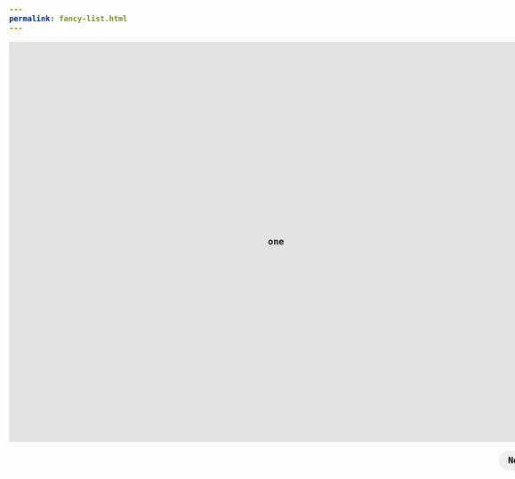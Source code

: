 ```yaml
---
permalink: fancy-list.html
---
```


<fancy-list>
  <ol>
    <li>one</li>
    <li>two</li>			
    <li>three</li>
    <li>four</li>
    <li>five</li>
    <li>six</li>
    <li>seven</li>
    <li>eight</li>
    <li>nine</li>
    <li>ten</li>
  </ol>
  
  <!-- TODO: shadow DOM with default slot -->
  <div id="controls">
    <p id="count"></p>
    <button id="prev" disabled>Prev</button>
    <button id="next">Next</button>
  </div>
</fancy-list>


<style>
  html {
    touch-action: manipulation;
  }

  :where(*) {
    box-sizing: border-box;
  }

  body {
    font: bold 1rem / 1.5 monospace;
    margin: 0
  }
  
  :is(ol, li) {
    display: grid;
    inline-size: 100vw;
  }
  
  ol {
    grid: 1fr / auto-flow;
    overflow: scroll hidden;
    padding: 0;
    scroll-snap-type: x mandatory;
    scrollbar-width: none;
  }
  
  ol::-webkit-scrollbar {
    display: none;
  }
  
  li {
    aspect-ratio: 4 / 3;
    background: rgba(0,0,0,.1);
    place-content: center;
    scroll-snap-align: start;
    user-select: none;
  }
  
  li:nth-child(even) {
    background: rgba(0,0,0,.15);
  }
  
  [id='controls'] {
    display: grid;
    gap: 0 .5rem;
    grid: 'prev count next' / auto 1fr auto;
    inline-size: 100vw;
    padding-inline: .5rem;
  }
  
  :is(button, p) {
    margin: 0;
  }
  
  button {
    appearance: none;
    background: rgba(0,0,0,.05);
    border: none;
    border-radius: 3rem;
    cursor: pointer;
    font: inherit;
    padding: .375rem 1rem;
    transition: opacity .3s;
  }
  
  button[disabled] {
    opacity: 0;
  }
  
  [id='prev'] {
    grid-area: prev;
  }
  
  [id='next'] {
    grid-area: next;
  }
  
  [id='count'] {
    grid-area: count;
    place-self: center;
  }
</style>


<script>
  {% include 'FancyList.js' %}
</script>